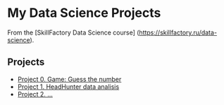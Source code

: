 # My Data Science Projects
 
From the [SkillFactory Data Science course] (https://skillfactory.ru/data-science).
 
## Projects
 
 * [Project 0. Game: Guess the number](https://github.com/KarpitskyAA/sf_data_science/tree/main/Project%200.%20Game%20Guess%20the%20number)
 * [Project 1. HeadHunter data analisis]()
 * [Project 2. ...]()
